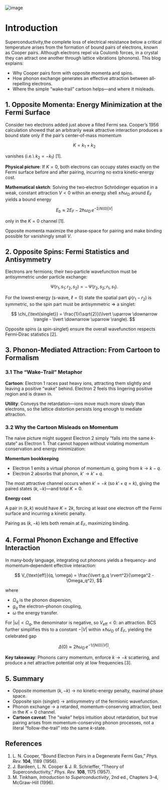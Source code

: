 ![image](https://github.com/user-attachments/assets/c3ee6dba-0f8a-478a-a6ff-9d552bf40207)


# Introduction

Superconductivity,the complete loss of electrical resistance below a critical temperature arises from the formation of bound pairs of electrons, known as Cooper pairs. Although electrons repel via Coulomb forces, in a crystal they can attract one another through lattice vibrations (phonons). This blog explains:

- Why Cooper pairs form with opposite momenta and spins.
- How phonon exchange generates an effective attraction between all‐repelling electrons.
- Where the simple “wake‐trail” cartoon helps—and where it misleads.

## 1. Opposite Momenta: Energy Minimization at the Fermi Surface

Consider two electrons added just above a filled Fermi sea. Cooper’s 1956 calculation showed that an arbitrarily weak attractive interaction produces a bound state only if the pair’s center‐of‐mass momentum

$$
K = k_1 + k_2
$$

vanishes (i.e.\ $k_2 = -k_1$) [1].

**Physical picture**: If $K = 0$, both electrons can occupy states exactly on the Fermi surface before and after pairing, incurring no extra kinetic‐energy cost.

**Mathematical sketch**: Solving the two‐electron Schrödinger equation in a weak, constant attraction $V<0$ within an energy shell $\pm \hbar \omega_D$ around $E_F$ yields a bound energy

$$
E_b \approx 2E_F - 2\hbar \omega_D \, e^{-2/N(0)\lvert V \rvert}
$$

only in the $K=0$ channel [1].

Opposite momenta maximize the phase‐space for pairing and make binding possible for vanishingly small $V$.

## 2. Opposite Spins: Fermi Statistics and Antisymmetry

Electrons are fermions; their two‐particle wavefunction must be antisymmetric under particle exchange:

$$
\Psi(r_1, s_1; \, r_2, s_2) = -\, \Psi(r_2, s_2; \, r_1, s_1).
$$

For the lowest‐energy (s-wave, $\ell=0$) state the spatial part $\psi(r_1 - r_2)$ is symmetric, so the spin part must be antisymmetric ⇒ a singlet:

$$
\chi_{\text{singlet}} = \frac{1}{\sqrt{2}}(\lvert \uparrow \downarrow \rangle - \lvert \downarrow \uparrow \rangle).
$$

Opposite spins (a spin-singlet) ensure the overall wavefunction respects Fermi‐Dirac statistics [2].

## 3. Phonon-Mediated Attraction: From Cartoon to Formalism

### 3.1 The “Wake‐Trail” Metaphor

**Cartoon**: Electron 1 races past heavy ions, attracting them slightly and leaving a positive “wake” behind. Electron 2 feels this lingering positive region and is drawn in.

**Utility**: Conveys the retardation—ions move much more slowly than electrons, so the lattice distortion persists long enough to mediate attraction.

### 3.2 Why the Cartoon Misleads on Momentum

The naive picture might suggest Electron 2 simply “falls into the same $k$-state” as Electron 1. That cannot happen without violating momentum conservation and energy minimization:

**Momentum bookkeeping**

- Electron 1 emits a virtual phonon of momentum $q$, going from $k \rightarrow k - q$.
- Electron 2 absorbs that phonon, $k' \rightarrow k' + q$.

The most attractive channel occurs when $k' = -k$ (so $k' + q = k$), giving the paired states $(k, -k)$—and total $K=0$.

**Energy cost**

A pair in $(k, k)$ would have $K=2k$, forcing at least one electron off the Fermi surface and incurring a kinetic penalty.

Pairing as $(k, -k)$ lets both remain at $E_F$, maximizing binding.

## 4. Formal Phonon Exchange and Effective Interaction

In many‐body language, integrating out phonons yields a frequency‐ and momentum‐dependent effective interaction:

$$
V_{\text{eff}}(q, \omega) = \frac{\lvert g_q \rvert^2}{\omega^2 - \Omega_q^2},
$$

where

- $\Omega_q$ is the phonon dispersion,
- $g_q$ the electron–phonon coupling,
- $\omega$ the energy transfer.

For $\lvert \omega \rvert < \Omega_q$, the denominator is negative, so $V_{\text{eff}} < 0$: an attraction. BCS further simplifies this to a constant $-\lvert V \rvert$ within $\pm \hbar \omega_D$ of $E_F$, yielding the celebrated gap

$$
\Delta(0) \approx 2\hbar \omega_D \, e^{-1/[N(0)\lvert V \rvert]}.
$$

**Key takeaway**: Phonons carry momentum, enforce $k \rightarrow -k$ scattering, and produce a net attractive potential only at low frequencies [3].

## 5. Summary

- Opposite momentum $(k, -k)$ → no kinetic‐energy penalty, maximal phase space.
- Opposite spin (singlet) → antisymmetry of the fermionic wavefunction.
- Phonon exchange → a retarded, momentum-conserving attraction, best in the $K=0$ channel.
- **Cartoon caveat**: The “wake” helps intuition about retardation, but true pairing arises from momentum-conserving phonon processes, not a literal “follow-the-trail” into the same $k$-state.

## References

1. L. N. Cooper, “Bound Electron Pairs in a Degenerate Fermi Gas,” *Phys. Rev.* **104**, 1189 (1956).  
2. J. Bardeen, L. N. Cooper & J. R. Schrieffer, “Theory of Superconductivity,” *Phys. Rev.* **108**, 1175 (1957).  
3. M. Tinkham, *Introduction to Superconductivity*, 2nd ed., Chapters 3–4, McGraw-Hill (1996).

